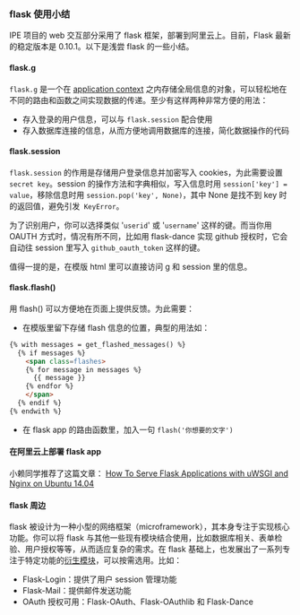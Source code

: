 ### flask 使用小结

IPE 项目的 web 交互部分采用了 flask 框架，部署到阿里云上。目前，Flask 最新的稳定版本是 0.10.1。以下是浅尝 flask 的一些小结。

#### flask.g
`flask.g` 是一个在 [application context](http://flask.pocoo.org/docs/0.10/appcontext/) 之内存储全局信息的对象，可以轻松地在不同的路由和函数之间实现数据的传递。至少有这样两种非常方便的用法：
* 存入登录的用户信息，可以与 `flask.session` 配合使用
* 存入数据库连接的信息，从而方便地调用数据库的连接，简化数据操作的代码

#### flask.session
`flask.session` 的作用是存储用户登录信息并加密写入 cookies，为此需要设置 `secret key`。session 的操作方法和字典相似，写入信息时用 `session['key'] = value`，移除信息时用 `session.pop('key', None)`，其中 None 是找不到 key 时的返回值，避免引发` KeyError`。

为了识别用户，你可以选择类似 '`userid`' 或 '`username`' 这样的键。而当你用 OAUTH 方式时，情况有所不同，比如用 flask-dance 实现 github 授权时，它会自动往 session 里写入 `github_oauth_token` 这样的键。

值得一提的是，在模版 html 里可以直接访问 g 和 session 里的信息。

#### flask.flash()

用 flash() 可以方便地在页面上提供反馈。为此需要：

* 在模版里留下存储 flash 信息的位置，典型的用法如：
```html
{% with messages = get_flashed_messages() %}
  {% if messages %}
    <span class=flashes>
    {% for message in messages %}
      {{ message }}
    {% endfor %}
    </span>
  {% endif %}
{% endwith %}
```
* 在 flask app 的路由函数里，加入一句 `flash('你想要的文字')`

#### 在阿里云上部署 flask app

小赖同学推荐了这篇文章：
[How To Serve Flask Applications with uWSGI and Nginx on Ubuntu 14.04](https://www.digitalocean.com/community/tutorials/how-to-serve-flask-applications-with-uwsgi-and-nginx-on-ubuntu-14-04)

#### flask 周边

flask 被设计为一种小型的网络框架（microframework），其本身专注于实现核心功能。你可以将 flask 与其他一些现有模块结合使用，比如数据库相关、表单检验、用户授权等等，从而适应复杂的需求。在 flask 基础上，也发展出了一系列专注于特定功能的[衍生模块](http://flask.pocoo.org/extensions/)，可以按需选用。比如：

* Flask-Login：提供了用户 session 管理功能
* Flask-Mail：提供邮件发送功能
* OAuth 授权可用：Flask-OAuth、Flask-OAuthlib 和 Flask-Dance
